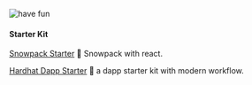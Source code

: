 ![have fun](https://user-images.githubusercontent.com/1147704/142792552-de3e3e96-4277-4de6-b819-36644707b208.gif)

#### Starter Kit

[Snowpack Starter](https://github.com/crapthings/snowpack-starter-kit) :rocket: Snowpack with react.

[Hardhat Dapp Starter](https://github.com/crapthings/hardhat-dapp-starter) :rocket: a dapp starter kit with modern workflow.
